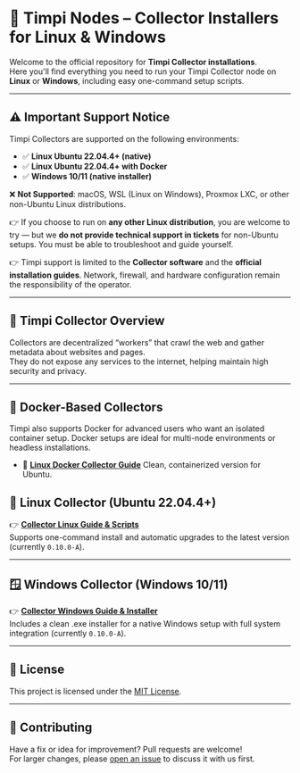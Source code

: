 # 🧠 Timpi Nodes – Collector Installers for Linux & Windows

Welcome to the official repository for **Timpi Collector installations**.  
Here you'll find everything you need to run your Timpi Collector node on **Linux** or **Windows**, including easy one-command setup scripts.

---

## ⚠️ Important Support Notice

Timpi Collectors are supported on the following environments:

* ✅ **Linux Ubuntu 22.04.4+ (native)**
* ✅ **Linux Ubuntu 22.04.4+ with Docker**
* ✅ **Windows 10/11 (native installer)**

❌ **Not Supported**: macOS, WSL (Linux on Windows), Proxmox LXC, or other non-Ubuntu Linux distributions.

👉 If you choose to run on **any other Linux distribution**, you are welcome to try — but we **do not provide technical support in tickets** for non-Ubuntu setups. You must be able to troubleshoot and guide yourself.

👉 Timpi support is limited to the **Collector software** and the **official installation guides**. Network, firewall, and hardware configuration remain the responsibility of the operator.

---


## 🔄 Timpi Collector Overview

Collectors are decentralized “workers” that crawl the web and gather metadata about websites and pages.  
They do not expose any services to the internet, helping maintain high security and privacy.

---

## 🐳 Docker-Based Collectors

Timpi also supports Docker for advanced users who want an isolated container setup.
Docker setups are ideal for multi-node environments or headless installations.

* 🐧 **[Linux Docker Collector Guide](https://github.com/Timpi-official/Nodes/blob/main/DockerCollector/Tutorial/LinuxDockerCollectorLatest.md)**
  Clean, containerized version for Ubuntu.

## 🐧 Linux Collector (Ubuntu 22.04.4+)

👉 **[Collector Linux Guide & Scripts](https://github.com/Timpi-official/Nodes/blob/main/Collector/scripts/CollectorLinux.md)**  
Supports one-command install and automatic upgrades to the latest version (currently `0.10.0-A`).

---

## 🪟 Windows Collector (Windows 10/11)

👉 **[Collector Windows Guide & Installer](https://github.com/Timpi-official/Nodes/blob/main/Collector/scripts/CollectorWindows.md)**  
Includes a clean .exe installer for a native Windows setup with full system integration (currently `0.10.0-A`).

---


## 📜 License

This project is licensed under the [MIT License](LICENSE).

---

## 🤝 Contributing

Have a fix or idea for improvement? Pull requests are welcome!  
For larger changes, please [open an issue](https://discord.com/channels/946982023245992006/1179427377844068493) to discuss it with us first.




